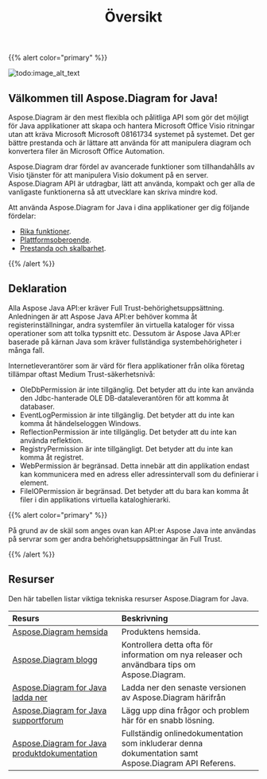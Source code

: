 ﻿---
title: Översikt
linktitle: Översikt
type: docs
weight: 10
url: /sv/java/overview/
lastmod: 2022-01-2
description: Översikt över nyckelfunktioner och format som stöds för Visio Diagram Java API, installations- och licensieringsmanual för Java bibliotek.
sitemap:
changefreq: weekl
priority: 0.7
---
{{% alert color="primary" %}} 

![todo:image_alt_text](product-overview_1.png)
## **Välkommen till Aspose.Diagram for Java!**
Aspose.Diagram är den mest flexibla och pålitliga API som gör det möjligt för Java applikationer att skapa och hantera Microsoft Office Visio ritningar utan att kräva Microsoft Microsoft 08161734 systemet på systemet. Det ger bättre prestanda och är lättare att använda för att manipulera diagram och konvertera filer än Microsoft Office Automation.

Aspose.Diagram drar fördel av avancerade funktioner som tillhandahålls av Visio tjänster för att manipulera Visio dokument på en server. Aspose.Diagram API är utdragbar, lätt att använda, kompakt och ger alla de vanligaste funktionerna så att utvecklare kan skriva mindre kod.

Att använda Aspose.Diagram for Java i dina applikationer ger dig följande fördelar:

- [Rika funktioner](/diagram/sv/java/product-overview/).
- [Plattformsoberoende](/diagram/sv/java/product-overview/).
- [Prestanda och skalbarhet](/diagram/sv/java/product-overview/).

{{% /alert %}} 
## **Deklaration**
Alla Aspose Java API:er kräver Full Trust-behörighetsuppsättning. Anledningen är att Aspose Java API:er behöver komma åt registerinställningar, andra systemfiler än virtuella kataloger för vissa operationer som att tolka typsnitt etc. Dessutom är Aspose Java API:er baserade på kärnan Java som kräver fullständiga systembehörigheter i många fall.

Internetleverantörer som är värd för flera applikationer från olika företag tillämpar oftast Medium Trust-säkerhetsnivå:

- OleDbPermission är inte tillgänglig. Det betyder att du inte kan använda den Jdbc-hanterade OLE DB-dataleverantören för att komma åt databaser.
- EventLogPermission är inte tillgänglig. Det betyder att du inte kan komma åt händelseloggen Windows.
- ReflectionPermission är inte tillgänglig. Det betyder att du inte kan använda reflektion.
- RegistryPermission är inte tillgängligt. Det betyder att du inte kan komma åt registret.
- WebPermission är begränsad. Detta innebär att din applikation endast kan kommunicera med en adress eller adressintervall som du definierar i<trust> element.
- FileIOPermission är begränsad. Det betyder att du bara kan komma åt filer i din applikations virtuella kataloghierarki.

{{% alert color="primary" %}} 

På grund av de skäl som anges ovan kan API:er Aspose Java inte användas på servrar som ger andra behörighetsuppsättningar än Full Trust.

{{% /alert %}} 
## **Resurser**
Den här tabellen listar viktiga tekniska resurser Aspose.Diagram for Java.

|**Resurs**|**Beskrivning**|
|:- |:- |
|[Aspose.Diagram hemsida](https://products.aspose.com/diagram/java/)|Produktens hemsida.|
|[Aspose.Diagram blogg](https://blog.aspose.com/category/diagram/)|Kontrollera detta ofta för information om nya releaser och användbara tips om Aspose.Diagram.|
|[Aspose.Diagram for Java ladda ner](https://repository.aspose.com/webapp/#/artifacts/browse/tree/General/repo/com/aspose/aspose-diagram)|Ladda ner den senaste versionen av Aspose.Diagram härifrån|
|[Aspose.Diagram for Java supportforum](https://forum.aspose.com/c/diagram/17)|Lägg upp dina frågor och problem här för en snabb lösning.|
|[Aspose.Diagram for Java produktdokumentation](/diagram/sv/java/home/)|Fullständig onlinedokumentation som inkluderar denna dokumentation samt Aspose.Diagram API Referens.|
